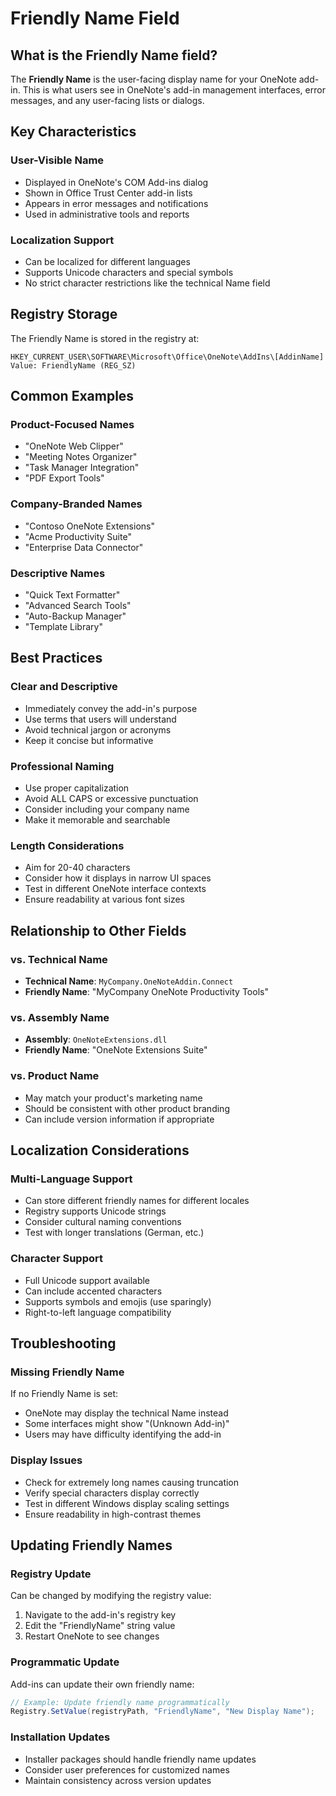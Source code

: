 # Friendly Name Field

## What is the Friendly Name field?

The **Friendly Name** is the user-facing display name for your OneNote add-in. This is what users see in OneNote's add-in management interfaces, error messages, and any user-facing lists or dialogs.

## Key Characteristics

### User-Visible Name
- Displayed in OneNote's COM Add-ins dialog
- Shown in Office Trust Center add-in lists
- Appears in error messages and notifications
- Used in administrative tools and reports

### Localization Support
- Can be localized for different languages
- Supports Unicode characters and special symbols
- No strict character restrictions like the technical Name field

## Registry Storage

The Friendly Name is stored in the registry at:
```
HKEY_CURRENT_USER\SOFTWARE\Microsoft\Office\OneNote\AddIns\[AddinName]
Value: FriendlyName (REG_SZ)
```

## Common Examples

### Product-Focused Names
- "OneNote Web Clipper"
- "Meeting Notes Organizer"
- "Task Manager Integration"
- "PDF Export Tools"

### Company-Branded Names
- "Contoso OneNote Extensions"
- "Acme Productivity Suite"
- "Enterprise Data Connector"

### Descriptive Names
- "Quick Text Formatter"
- "Advanced Search Tools"
- "Auto-Backup Manager"
- "Template Library"

## Best Practices

### Clear and Descriptive
- Immediately convey the add-in's purpose
- Use terms that users will understand
- Avoid technical jargon or acronyms
- Keep it concise but informative

### Professional Naming
- Use proper capitalization
- Avoid ALL CAPS or excessive punctuation
- Consider including your company name
- Make it memorable and searchable

### Length Considerations
- Aim for 20-40 characters
- Consider how it displays in narrow UI spaces
- Test in different OneNote interface contexts
- Ensure readability at various font sizes

## Relationship to Other Fields

### vs. Technical Name
- **Technical Name**: `MyCompany.OneNoteAddin.Connect`
- **Friendly Name**: "MyCompany OneNote Productivity Tools"

### vs. Assembly Name
- **Assembly**: `OneNoteExtensions.dll`
- **Friendly Name**: "OneNote Extensions Suite"

### vs. Product Name
- May match your product's marketing name
- Should be consistent with other product branding
- Can include version information if appropriate

## Localization Considerations

### Multi-Language Support
- Can store different friendly names for different locales
- Registry supports Unicode strings
- Consider cultural naming conventions
- Test with longer translations (German, etc.)

### Character Support
- Full Unicode support available
- Can include accented characters
- Supports symbols and emojis (use sparingly)
- Right-to-left language compatibility

## Troubleshooting

### Missing Friendly Name
If no Friendly Name is set:
- OneNote may display the technical Name instead
- Some interfaces might show "(Unknown Add-in)"
- Users may have difficulty identifying the add-in

### Display Issues
- Check for extremely long names causing truncation
- Verify special characters display correctly
- Test in different Windows display scaling settings
- Ensure readability in high-contrast themes

## Updating Friendly Names

### Registry Update
Can be changed by modifying the registry value:
1. Navigate to the add-in's registry key
2. Edit the "FriendlyName" string value
3. Restart OneNote to see changes

### Programmatic Update
Add-ins can update their own friendly name:
```csharp
// Example: Update friendly name programmatically
Registry.SetValue(registryPath, "FriendlyName", "New Display Name");
```

### Installation Updates
- Installer packages should handle friendly name updates
- Consider user preferences for customized names
- Maintain consistency across version updates